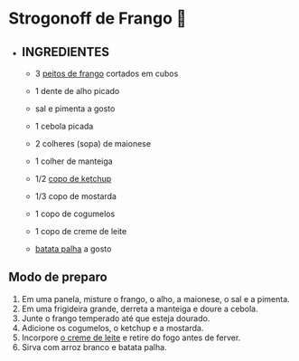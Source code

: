# Strogonoff de Frango :chicken:

- ## INGREDIENTES

  - 3 [peitos de frango](https://www.tudogostoso.com.br/receita/10254-fricasse-de-frango.html) cortados em cubos

  - 1 dente de alho picado
  - sal e pimenta a gosto
  - 1 cebola picada
  - 2 colheres (sopa) de maionese
  - 1 colher de manteiga
  - 1/2 [copo de ketchup](https://blog.tudogostoso.com.br/cardapios/ketchup-caseiro/)
  - 1/3 copo de mostarda
  - 1 copo de cogumelos
  - 1 copo de creme de leite
  - [batata palha](https://blog.tudogostoso.com.br/cardapios/receitas-faceis/receitas-com-batata-palha/) a gosto



## Modo de preparo 

1. Em uma panela, misture o frango, o alho, a maionese, o sal e a pimenta.
2. Em uma frigideira grande, derreta a manteiga e doure a cebola.
3. Junte o frango temperado até que esteja dourado.
4. Adicione os cogumelos, o ketchup e a mostarda.
5. Incorpore [o creme de leite](https://blog.tudogostoso.com.br/dicas-de-cozinha/creme-de-leite-fresco-caseiro-de-caixinha-e-mais/) e retire do fogo antes de ferver.
6. Sirva com arroz branco e batata palha.